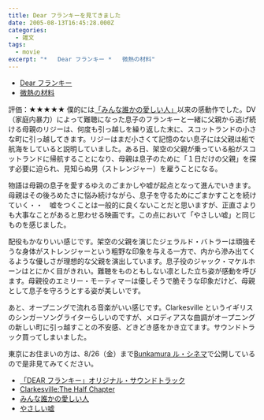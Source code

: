 ```yaml
---
title: Dear フランキーを見てきました
date: 2005-08-13T16:45:28.000Z
categories:
  - 雑文
tags:
  - movie
excerpt: "*   Dear フランキー *   微熱の材料"
---
```


- [Dear フランキー](http://www.wisepolicy.com/dear_frankie/)
- [微熱の材料](http://aquarius.blog.bai.ne.jp/?eid=13338)

評価：★★★★★
僕的には[「みんな誰かの愛しい人」](http://memolog.jp/archives/2004/11/000047.html)以来の感動作でした。DV（家庭内暴力）によって難聴になった息子のフランキーと一緒に父親から逃げ続ける母親のリジーは、何度も引っ越しを繰り返した末に、スコットランドの小さな町に引っ越してきます。リジーはまだ小さくて記憶のない息子には父親は船で航海をしていると説明していました。ある日、架空の父親が乗っている船がスコットランドに帰航することになり、母親は息子のために「１日だけの父親」を探す必要に迫られ、見知らぬ男（ストレンジャー）を雇うことになる。

物語は母親の息子を愛するゆえのごまかしや嘘が起点となって進んでいきます。母親はその後ろめたさに悩み続けながら、息子を守るためにごまかすことを続けていく・・　嘘をつくことは一般的に良くないことだと思いますが、正直さよりも大事なことがあると思わせる映画です。この点において「やさしい嘘」と同じものを感じました。

配役もかなりいい感じです。架空の父親を演じたジェラルド・バトラーは頑強そうな身体がストレンジャーという粗野な印象を与える一方で、内から滲み出てくるような優しさが理想的な父親を演出しています。息子役のジャック・マケルホーンはとにかく目がきれい。難聴をものともしない凛とした立ち姿が感動を呼びます。母親役のエミリー・モーティマーは優しそうで脆そうな印象だけど、母親として息子を守ろうとする姿が美しいです。

あと、オープニングで流れる音楽がいい感じです。Clarkesville というイギリスのシンガーソングライターらしいのですが、メロディアスな曲調がオープニングの新しい町に引っ越すことの不安感、どきどき感をかき立てます。サウンドトラック買ってしまいました。

東京にお住まいの方は、8/26（金）まで[Bunkamura ル・シネマ](http://www.bunkamura.co.jp/cinema/index.html)で公開しているので是非見てみてください。

- [「DEAR フランキー」オリジナル・サウンドトラック](http://www.amazon.co.jp/exec/obidos/ASIN/B0009OASM2/ref=nosim/yutakayamaguc-22)
- [Clarkesville:The Half Chapter](http://www.amazon.co.jp/exec/obidos/ASIN/B000197MBK/ref=nosim/yutakayamaguc-22)
- [みんな誰かの愛しい人](http://www.amazon.co.jp/exec/obidos/ASIN/B0008JH4XE/ref=nosim/yutakayamaguc-22)
- [やさしい嘘](http://www.amazon.co.jp/exec/obidos/ASIN/B00078RT2W/ref=nosim/yutakayamaguc-22)
